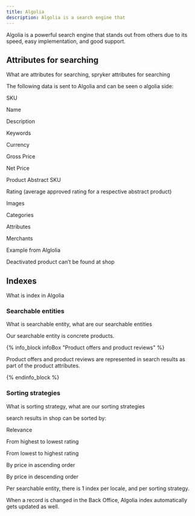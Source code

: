 ```yaml
---
title: Algolia
description: Algolia is a search engine that 
---
```


Algolia is a powerful search engine that stands out from others due to its speed, easy implementation, and good support.

## Attributes for searching
What are attributes for searching, spryker attributes for searching

The following data is sent to Algolia and can be seen o algolia side:

SKU

Name

Description

Keywords

Currency

Gross Price

Net Price

Product Abstract SKU

Rating (average approved rating for a respective abstract product)

Images

Categories

Attributes

Merchants

Example from Alglolia

Deactivated product can’t be found at shop

## Indexes

What is index in Algolia

### Searchable entities
What is searchable entity, what are our searchable entities

Our searchable entity is concrete products.

{% info_block infoBox "Product offers and product reviews" %}

Product offers and product reviews are represented in search results as part of the product attributes.

{% endinfo_block %}

### Sorting strategies
What is sorting strategy, what are our sorting strategies

search results in shop can be sorted by:

Relevance

From highest to lowest rating

From lowest to highest rating

By price in ascending order

By price in descending order

Per searchable entity, there is 1 index per locale, and per sorting strategy.

When a record is changed in the Back Office, Algolia index automatically gets updated as well.